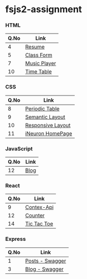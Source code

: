 # fsjs2-assignment

### HTML

| Q.No | Link                                                                          |
| ---- | ----------------------------------------------------------------------------- |
| 4    | [Resume](https://cerulean-churros-2cc0b6.netlify.app/html/resume/)            |
| 5    | [Class Form](https://cerulean-churros-2cc0b6.netlify.app/html/classform/)     |
| 7    | [Music Player](https://cerulean-churros-2cc0b6.netlify.app/html/musicplayer/) |
| 10   | [Time Table](https://cerulean-churros-2cc0b6.netlify.app/html/timetable/)     |

### CSS

| Q.No | Link                                                                                      |
| ---- | ----------------------------------------------------------------------------------------- |
| 8    | [Periodic Table](https://cerulean-churros-2cc0b6.netlify.app/css/periodic%20table/)       |
| 9    | [Semantic Layout](https://cerulean-churros-2cc0b6.netlify.app/css/semantic%20layout/)     |
| 10   | [Responsive Layout](https://cerulean-churros-2cc0b6.netlify.app/css/responsive%20layout/) |
| 11   | [iNeuron HomePage](https://cerulean-churros-2cc0b6.netlify.app/css/ineuron%20homepage/)   |

### JavaScript

| Q.No | Link                                                                 |
| ---- | -------------------------------------------------------------------- |
| 12   | [Blog](https://cerulean-churros-2cc0b6.netlify.app/javascript/blog/) |

### React

| Q.No | Link                                                         |
| ---- | ------------------------------------------------------------ |
| 9    | [Contex-Api](https://enchanting-axolotl-d85a21.netlify.app)  |
| 12   | [Counter](https://tubular-tulumba-b2e832.netlify.app)        |
| 14   | [Tic Tac Toe](https://animated-sprinkles-e2debb.netlify.app) |

### Express

| Q.No | Link                                                           |
| ---- | -------------------------------------------------------------- |
| 1    | [Posts - Swagger](https://posts-userid007.vercel.app/api-docs) |
| 3    | [Blog - Swagger](https://blog-userid007.vercel.app/api-docs)   |
